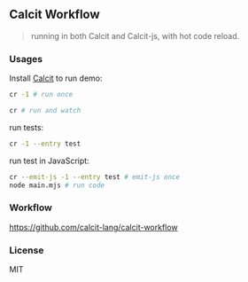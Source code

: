 
Calcit Workflow
----

> running in both Calcit and Calcit-js, with hot code reload.

### Usages

Install [Calcit](https://github.com/calcit-lang/calcit) to run demo:

```bash
cr -1 # run once

cr # run and watch
```

run tests:

```bash
cr -1 --entry test
```

run test in JavaScript:

```bash
cr --emit-js -1 --entry test # emit-js once
node main.mjs # run code
```

### Workflow

https://github.com/calcit-lang/calcit-workflow

### License

MIT
